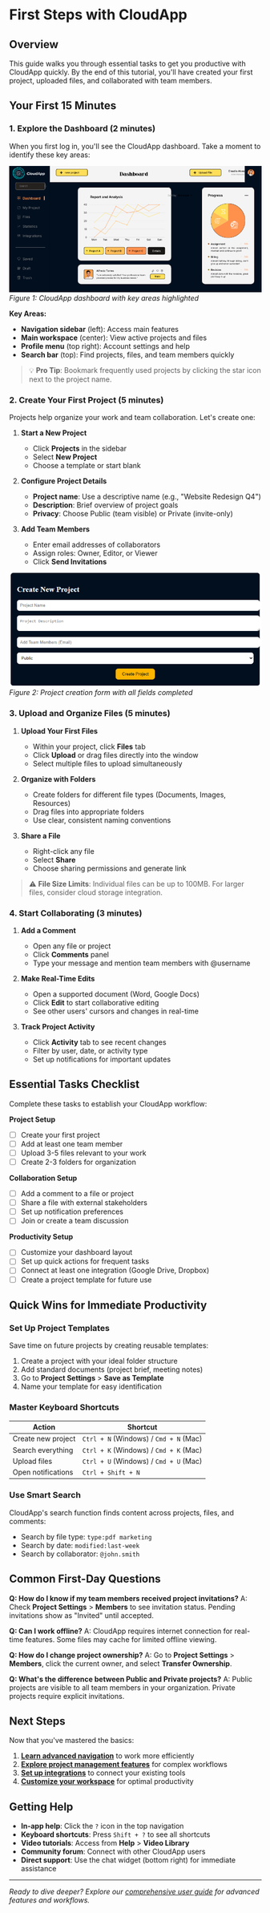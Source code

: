 # First Steps with CloudApp

## Overview

This guide walks you through essential tasks to get you productive with CloudApp quickly. By the end of this tutorial, you'll have created your first project, uploaded files, and collaborated with team members.

## Your First 15 Minutes

### 1. Explore the Dashboard (2 minutes)

When you first log in, you'll see the CloudApp dashboard. Take a moment to identify these key areas:

![CloudApp Main Dashboard](https://github.com/OluwaTossin/cloudapp-user-guide-images/raw/main/dashboard%20(800%20x%20400%20px).png)
*Figure 1: CloudApp dashboard with key areas highlighted*

**Key Areas:**
- **Navigation sidebar** (left): Access main features
- **Main workspace** (center): View active projects and files  
- **Profile menu** (top right): Account settings and help
- **Search bar** (top): Find projects, files, and team members quickly

> 💡 **Pro Tip**: Bookmark frequently used projects by clicking the star icon next to the project name.

### 2. Create Your First Project (5 minutes)

Projects help organize your work and team collaboration. Let's create one:

1. **Start a New Project**
   - Click **Projects** in the sidebar
   - Select **New Project**
   - Choose a template or start blank

2. **Configure Project Details**
   - **Project name**: Use a descriptive name (e.g., "Website Redesign Q4")
   - **Description**: Brief overview of project goals
   - **Privacy**: Choose Public (team visible) or Private (invite-only)

3. **Add Team Members**
   - Enter email addresses of collaborators
   - Assign roles: Owner, Editor, or Viewer
   - Click **Send Invitations**

![Creating a New Project](https://github.com/OluwaTossin/cloudapp-user-guide-images/raw/main/create%20project.png)
*Figure 2: Project creation form with all fields completed*

### 3. Upload and Organize Files (5 minutes)

1. **Upload Your First Files**
   - Within your project, click **Files** tab
   - Click **Upload** or drag files directly into the window
   - Select multiple files to upload simultaneously

2. **Organize with Folders**
   - Create folders for different file types (Documents, Images, Resources)
   - Drag files into appropriate folders
   - Use clear, consistent naming conventions

3. **Share a File**
   - Right-click any file
   - Select **Share**
   - Choose sharing permissions and generate link

> ⚠️ **File Size Limits**: Individual files can be up to 100MB. For larger files, consider cloud storage integration.

### 4. Start Collaborating (3 minutes)

1. **Add a Comment**
   - Open any file or project
   - Click **Comments** panel
   - Type your message and mention team members with @username

2. **Make Real-Time Edits**
   - Open a supported document (Word, Google Docs)
   - Click **Edit** to start collaborative editing
   - See other users' cursors and changes in real-time

3. **Track Project Activity**
   - Click **Activity** tab to see recent changes
   - Filter by user, date, or activity type
   - Set up notifications for important updates

## Essential Tasks Checklist

Complete these tasks to establish your CloudApp workflow:

**Project Setup**
- [ ] Create your first project
- [ ] Add at least one team member
- [ ] Upload 3-5 files relevant to your work
- [ ] Create 2-3 folders for organization

**Collaboration Setup**
- [ ] Add a comment to a file or project
- [ ] Share a file with external stakeholders
- [ ] Set up notification preferences
- [ ] Join or create a team discussion

**Productivity Setup**
- [ ] Customize your dashboard layout
- [ ] Set up quick actions for frequent tasks
- [ ] Connect at least one integration (Google Drive, Dropbox)
- [ ] Create a project template for future use

## Quick Wins for Immediate Productivity

### Set Up Project Templates

Save time on future projects by creating reusable templates:

1. Create a project with your ideal folder structure
2. Add standard documents (project brief, meeting notes)
3. Go to **Project Settings** > **Save as Template**
4. Name your template for easy identification

### Master Keyboard Shortcuts

| Action | Shortcut |
|--------|----------|
| Create new project | `Ctrl + N` (Windows) / `Cmd + N` (Mac) |
| Search everything | `Ctrl + K` (Windows) / `Cmd + K` (Mac) |
| Upload files | `Ctrl + U` (Windows) / `Cmd + U` (Mac) |
| Open notifications | `Ctrl + Shift + N` |

### Use Smart Search

CloudApp's search function finds content across projects, files, and comments:
- Search by file type: `type:pdf marketing`
- Search by date: `modified:last-week`
- Search by collaborator: `@john.smith`

## Common First-Day Questions

**Q: How do I know if my team members received project invitations?**
A: Check **Project Settings** > **Members** to see invitation status. Pending invitations show as "Invited" until accepted.

**Q: Can I work offline?**
A: CloudApp requires internet connection for real-time features. Some files may cache for limited offline viewing.

**Q: How do I change project ownership?**
A: Go to **Project Settings** > **Members**, click the current owner, and select **Transfer Ownership**.

**Q: What's the difference between Public and Private projects?**
A: Public projects are visible to all team members in your organization. Private projects require explicit invitations.

## Next Steps

Now that you've mastered the basics:

1. **[Learn advanced navigation](interface-overview.md)** to work more efficiently
2. **[Explore project management features](user-guide/projects.md)** for complex workflows
3. **[Set up integrations](advanced/integrations.md)** to connect your existing tools
4. **[Customize your workspace](advanced/customization.md)** for optimal productivity

## Getting Help

- **In-app help**: Click the `?` icon in the top navigation
- **Keyboard shortcuts**: Press `Shift + ?` to see all shortcuts
- **Video tutorials**: Access from **Help** > **Video Library**
- **Community forum**: Connect with other CloudApp users
- **Direct support**: Use the chat widget (bottom right) for immediate assistance

---

*Ready to dive deeper? Explore our [comprehensive user guide](user-guide/dashboard.md) for advanced features and workflows.*